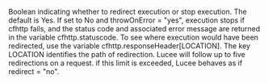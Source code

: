 Boolean indicating whether to redirect execution or stop execution. The default is Yes. If set
	to No and throwOnError = "yes", execution stops if cfhttp fails, and the status code and associated
	error message are returned in the variable cfhttp.statuscode. To see where execution would have been
	redirected, use the variable cfhttp.responseHeader[LOCATION]. The key LOCATION identifies the path of
	redirection. Lucee will follow up to five redirections on a request. if this limit is exceeded,
	Lucee behaves as if redirect = "no".